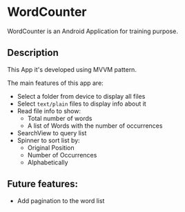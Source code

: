 # WordCounter

WordCounter is an Android Application for training purpose. 

## Description

This App it's developed using MVVM pattern.

The main features of this app are:
- Select a folder from device to display all files
- Select `text/plain` files to display info about it
- Read file info to show:
    - Total number of words
    - A list of Words with the number of occurrences
- SearchView to query list
- Spinner to sort list by:
    - Original Position
    - Number of Occurrences
    - Alphabetically
    
## Future features:

- Add pagination to the word list
